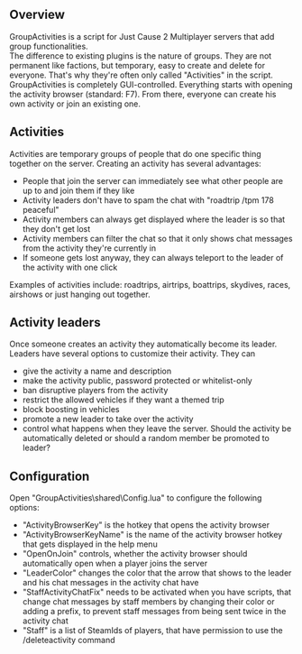 ## Overview ##
GroupActivities is a script for Just Cause 2 Multiplayer servers that add group functionalities.  
The difference to existing plugins is the nature of groups. They are not permanent like factions, but temporary, easy to create and delete for everyone. That's why they're often only called "Activities" in the script.  
GroupActivities is completely GUI-controlled. Everything starts with opening the activity browser (standard: F7). From there, everyone can create his own activity or join an existing one.

## Activities ##
Activities are temporary groups of people that do one specific thing together on the server. Creating an activity has several advantages:  
* People that join the server can immediately see what other people are up to and join them if they like
* Activity leaders don't have to spam the chat with "roadtrip /tpm 178 peaceful"
* Activity members can always get displayed where the leader is so that they don't get lost
* Activity members can filter the chat so that it only shows chat messages from the activity they're currently in
* If someone gets lost anyway, they can always teleport to the leader of the activity with one click

Examples of activities include: roadtrips, airtrips, boattrips, skydives, races, airshows or just hanging out together.

## Activity leaders ##
Once someone creates an activity they automatically become its leader. Leaders have several options to customize their activity. They can
* give the activity a name and description
* make the activity public, password protected or whitelist-only
* ban disruptive players from the activity
* restrict the allowed vehicles if they want a themed trip
* block boosting in vehicles
* promote a new leader to take over the activity
* control what happens when they leave the server. Should the activity be automatically deleted or should a random member be promoted to leader?

## Configuration ##
Open "GroupActivities\shared\Config.lua" to configure the following options:
* "ActivityBrowserKey" is the hotkey that opens the activity browser
* "ActivityBrowserKeyName" is the name of the activity browser hotkey that gets displayed in the help menu
* "OpenOnJoin" controls, whether the activity browser should automatically open when a player joins the server
* "LeaderColor" changes the color that the arrow that shows to the leader and his chat messages in the activity chat have
* "StaffActivityChatFix" needs to be activated when you have scripts, that change chat messages by staff members by changing their color or adding a prefix, to prevent staff messages from being sent twice in the activity chat
* "Staff" is a list of SteamIds of players, that have permission to use the /deleteactivity command